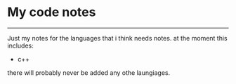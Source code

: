 # My code notes
---
Just my notes for the languages that i think needs notes.
at the moment this includes:
* c++

there will probably never be added any othe laungiages.
